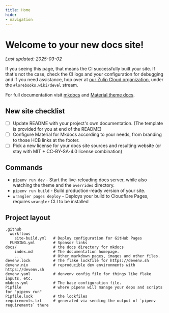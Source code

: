 ```yaml
---
title: Home
hide:
- navigation
---
```


# Welcome to your new docs site!

_Last updated: 2025-03-02_

If you seeing this page, that means the CI successfully built your site. If
that's not the case, check the CI logs and your configuration for debugging
and if you need assistance, hop over at [our Zulip Cloud organization][zulip],
under the `#lorebooks.wiki/devel` stream.

For full documentation visit [mkdocs] and [Material theme docs][mkdocs-material].

## New site checklist

* [ ] Update README with your project's own documentation. (The template is provided for you at end of the README)
* [ ] Configure Material for Mkdocs according to your needs, from branding to those HCB links at the footer.
* [ ] Pick a new license for your docs site sources and resulting website
(or stay with MIT + CC-BY-SA-4.0 license combination)

## Commands

* `pipenv run dev` - Start the live-reloading docs server, while also
watching the theme and the `overrides` directory.
* `pipenv run build` - Build production-ready version of your site.
* `wrangler pages deploy` - Deploys your build to Cloudflare Pages, requires `wrangler` CLI to be installed

## Project layout

```plaintext
.github
  workflows
    site-build.yml   # Deploy configuration for GitHub Pages
  FUNDING.yml        # Sponsor links
docs/                # the docs directory for mkdocs
    index.md         # The documentation homepage.
    ...              # Other markdown pages, images and other files.
devenv.lock          # The flake lockfile for https://devenv.sh
devenv.nix           # reproducible dev environments with https://devenv.sh
devenv.yaml          # denvenv config file for things like flake inputs, etc.
mkdocs.yml           # The base configuration file.
Pipfile              # where pipenv will manage your deps and scripts for "pipenv run"
Pipfile.lock         # the lockfiles
requirements.txt     # generated via sending the output of `pipenv requirements` there
```

[zulip]: https://recaptime-dev.zulipchat.com
[mkdocs]: https://www.mkdocs.org
[mkdocs-material]: https://squidfunk.github.io/mkdocs-material

